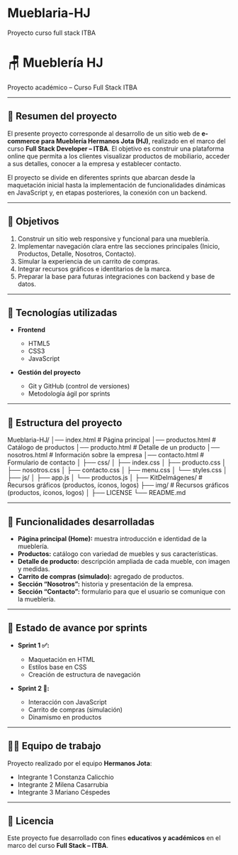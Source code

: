 # Mueblaria-HJ
Proyecto curso full stack ITBA
# 🪑 Mueblería HJ
Proyecto académico – Curso Full Stack ITBA

---

## 📌 Resumen del proyecto
El presente proyecto corresponde al desarrollo de un sitio web de **e-commerce para Mueblería Hermanos Jota (HJ)**, realizado en el marco del curso **Full Stack Developer – ITBA**.
El objetivo es construir una plataforma online que permita a los clientes visualizar productos de mobiliario, acceder a sus detalles, conocer a la empresa y establecer contacto.

El proyecto se divide en diferentes sprints que abarcan desde la maquetación inicial hasta la implementación de funcionalidades dinámicas en JavaScript y, en etapas posteriores, la conexión con un backend.

---

## 🎯 Objetivos
1. Construir un sitio web responsive y funcional para una mueblería.
2. Implementar navegación clara entre las secciones principales (Inicio, Productos, Detalle, Nosotros, Contacto).
3. Simular la experiencia de un carrito de compras.
4. Integrar recursos gráficos e identitarios de la marca.
5. Preparar la base para futuras integraciones con backend y base de datos.

---

## 🚀 Tecnologías utilizadas
- **Frontend**
  - HTML5
  - CSS3
  - JavaScript

- **Gestión del proyecto**
  - Git y GitHub (control de versiones)
  - Metodología ágil por sprints

---

## 📂 Estructura del proyecto

Mueblaria-HJ/
│── index.html # Página principal
│── productos.html # Catálogo de productos
│── producto.html # Detalle de un producto
│── nosotros.html # Información sobre la empresa
│── contacto.html # Formulario de contacto
│
├── css/
│ ├── index.css
│ ├── producto.css
│ ├── nosotros.css
│ ├── contacto.css
│ ├── menu.css
│ └── styles.css
│
├── js/
│ ├── app.js
│ └── productos.js
│
├── KitDeImágenes/ # Recursos gráficos (productos, íconos, logos)
├── img/ # Recursos gráficos (productos, íconos, logos)
│
├── LICENSE
└── README.md

---

## 📑 Funcionalidades desarrolladas

- **Página principal (Home):** muestra introducción e identidad de la mueblería.
- **Productos:** catálogo con variedad de muebles y sus características.
- **Detalle de producto:** descripción ampliada de cada mueble, con imagen y medidas.
- **Carrito de compras (simulado):** agregado de productos.
- **Sección “Nosotros”:** historia y presentación de la empresa.
- **Sección “Contacto”:** formulario para que el usuario se comunique con la mueblería.

---

## 📅 Estado de avance por sprints

- **Sprint 1 ✅:**
  - Maquetación en HTML
  - Estilos base en CSS
  - Creación de estructura de navegación

- **Sprint 2 🔄:**
  - Interacción con JavaScript
  - Carrito de compras (simulación)
  - Dinamismo en productos

---

## 👨‍💻 Equipo de trabajo

Proyecto realizado por el equipo **Hermanos Jota**:
- Integrante 1 Constanza Calicchio
- Integrante 2 Milena Casarrubia
- Integrante 3 Mariano Céspedes


---

## 📖 Licencia
Este proyecto fue desarrollado con fines **educativos y académicos** en el marco del curso **Full Stack – ITBA**.
